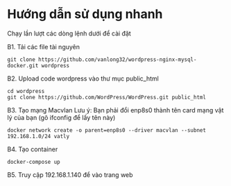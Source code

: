 # Hướng dẫn sử dụng nhanh

Chạy lần lượt các dòng lệnh dưới để cài đặt

B1. Tải các file tài nguyên
```
git clone https://github.com/vanlong32/wordpress-nginx-mysql-docker.git wordpress
```
B2. Upload code wordpress vào thư mục public_html
```
cd wordpress
git clone https://github.com/WordPress/WordPress.git public_html
```
B3. Tạo mạng Macvlan 
Lưu ý: Bạn phải đổi enp8s0 thành tên card mạng vật lý của bạn (gõ ifconfig để lấy tên này)
```
docker network create -o parent=enp8s0 --driver macvlan --subnet 192.168.1.0/24 vatly
```
B4. Tạo container
```
docker-compose up
```

B5. Truy cập 192.168.1.140 để vào trang web

